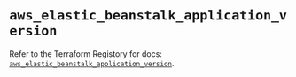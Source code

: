 # `aws_elastic_beanstalk_application_version`

Refer to the Terraform Registory for docs: [`aws_elastic_beanstalk_application_version`](https://www.terraform.io/docs/providers/aws/r/elastic_beanstalk_application_version).
